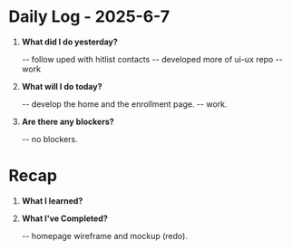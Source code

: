 # Daily Log - 2025-6-7

1. **What did I do yesterday?**

   -- follow uped with hitlist contacts
   -- developed more of ui-ux repo
   -- work

2. **What will I do today?**
   
   -- develop the home and the enrollment page.
   -- work.

3. **Are there any blockers?**

   -- no blockers.

# Recap

1. **What I learned?**



2. **What I've Completed?**

   -- homepage wireframe and mockup (redo).

<!--
   git add .; git commit -m "daily stand-up"; git push;
   git add .; git commit -m "daily close"; git push;
-->
